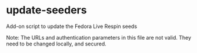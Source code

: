 # update-seeders
Add-on script to update the Fedora Live Respin seeds

Note: The URLs and authentication parameters in this
 file are not valid. They need to be changed locally,
 and secured.
